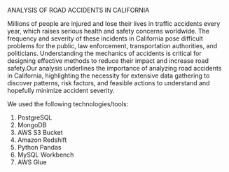 ANALYSIS OF ROAD ACCIDENTS IN CALIFORNIA

Millions of people are injured and lose their lives in traffic accidents every year, which raises serious health and safety concerns worldwide. The frequency and severity of these incidents in California pose difficult problems for the public, law enforcement, transportation authorities, and politicians. Understanding the mechanics of accidents is critical for designing effective methods to reduce their impact and increase road safety.Our analysis underlines the importance of analyzing road accidents in California, highlighting the necessity for extensive data gathering to discover patterns, risk factors, and feasible actions to understand and hopefully minimize accident severity.

We used the following technologies/tools:
1. PostgreSQL
2. MongoDB 
3. AWS S3 Bucket
4. Amazon Redshift
5. Python Pandas
6. MySQL Workbench
7. AWS Glue
